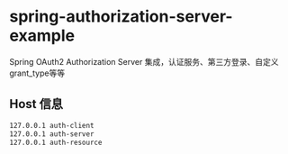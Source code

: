 # spring-authorization-server-example
Spring OAuth2 Authorization Server 集成，认证服务、第三方登录、自定义grant_type等等

## Host 信息
```bash
127.0.0.1 auth-client
127.0.0.1 auth-server
127.0.0.1 auth-resource
```